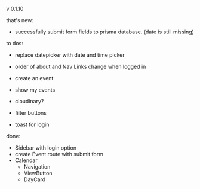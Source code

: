 v 0.1.10

that's new:

- successfully submit form fields to prisma database. (date is still missing)

to dos:

- replace datepicker with date and time picker

- order of about and Nav Links change when logged in
- create an event
- show my events
- cloudinary?
- filter buttons
- toast for login

done:

- Sidebar with login option
- create Event route with submit form
- Calendar
  - Navigation
  - ViewButton
  - DayCard
